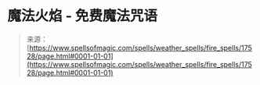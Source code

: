 <!--yml

category: 未分类

date: 2024-06-12 18:58:41

-->

# 魔法火焰 - 免费魔法咒语

> 来源：[https://www.spellsofmagic.com/spells/weather_spells/fire_spells/17528/page.html#0001-01-01](https://www.spellsofmagic.com/spells/weather_spells/fire_spells/17528/page.html#0001-01-01)
